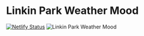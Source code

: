 # Linkin Park Weather Mood
[![Netlify Status](https://api.netlify.com/api/v1/badges/d295122e-5a68-4114-8fa7-f23b595fe079/deploy-status)](https://app.netlify.com/sites/linkin-park-weather-mood/deploys)
![Linkin Park Weather Mood](https://imgur.com/pmIqqtu)
